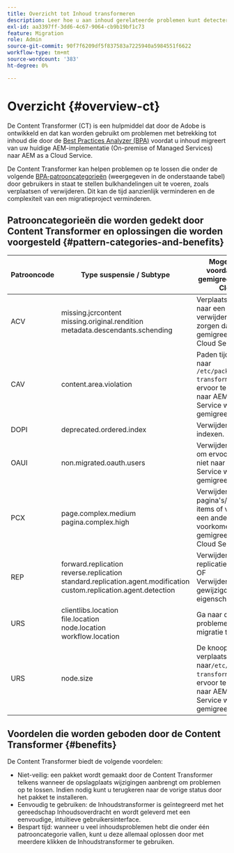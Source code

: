 ```yaml
---
title: Overzicht tot Inhoud transformeren
description: Leer hoe u aan inhoud gerelateerde problemen kunt detecteren en verhelpen die door de BPA zijn gemeld met Content Transformer.
exl-id: aa3397ff-3dd6-4c67-9064-cb9b19bf1c73
feature: Migration
role: Admin
source-git-commit: 90f7f6209df5f837583a7225940a5984551f6622
workflow-type: tm+mt
source-wordcount: '383'
ht-degree: 0%

---
```


# Overzicht {#overview-ct}

De Content Transformer (CT) is een hulpmiddel dat door de Adobe is ontwikkeld en dat kan worden gebruikt om problemen met betrekking tot inhoud die door de [Best Practices Analyzer (BPA)](/help/journey-migration/best-practices-analyzer/overview-best-practices-analyzer.md) voordat u inhoud migreert van uw huidige AEM-implementatie (On-premise of Managed Services) naar AEM as a Cloud Service.

De Content Transformer kan helpen problemen op te lossen die onder de volgende [BPA-patrooncategorieën](https://experienceleague.adobe.com/docs/experience-manager-pattern-detection/table-of-contents/aso.html) (weergegeven in de onderstaande tabel) door gebruikers in staat te stellen bulkhandelingen uit te voeren, zoals verplaatsen of verwijderen. Dit kan de tijd aanzienlijk verminderen en de complexiteit van een migratieproject verminderen.

## Patrooncategorieën die worden gedekt door Content Transformer en oplossingen die worden voorgesteld {#pattern-categories-and-benefits}

| Patrooncode | Type suspensie / Subtype | Mogelijke oplossing voordat inhoud wordt gemigreerd naar AEM as a Cloud Service |
|--------------|--------------------------------------------------------------------------------------------------------------------|------------------------------------------------------------------------------------------------------------------------------------|
| ACV | missing.jcrcontent <br> missing.original.rendition <br> metadata.descendants.schending | Verplaats deze elementen naar een andere locatie of verwijder ze om ervoor te zorgen dat ze niet worden gemigreerd naar AEM as a Cloud Service. |
| CAV | content.area.violation | Paden tijdelijk verplaatsen naar `/etc/packages/content-transformation/paths` om ervoor te zorgen dat zij niet naar AEM as a Cloud Service worden gemigreerd. |
| DOPI | deprecated.ordered.index | Verwijder de vervangen indexen. |
| OAUI | non.migrated.oauth.users | Verwijder deze gebruikers om ervoor te zorgen dat ze niet naar AEM as a Cloud Service worden gemigreerd. |
| PCX | page.complex.medium <br> pagina.complex.high | Verwijder de pagina&#39;s/onderliggende items of verplaats deze naar een andere locatie om te voorkomen dat ze worden gemigreerd naar AEM as a Cloud Service. |
| REP | forward.replication <br> reverse.replication <br> standard.replication.agent.modification <br> custom.replication.agent.detection | Verwijder de gecreeerde replicatieagenten. <br> OF <br> Verwijder de gewijzigde/toegevoegde eigenschappen. |
| URS | clientlibs.location <br> file.location <br> node.location <br> workflow.location | Ga naar de juiste locatie om problemen tijdens de migratie te voorkomen. |
| URS | node.size | De knooppunten tijdelijk verplaatsen naar`/etc/packages/content-transformation/paths` om ervoor te zorgen dat zij niet naar AEM as a Cloud Service worden gemigreerd. |

## Voordelen die worden geboden door de Content Transformer {#benefits}

De Content Transformer biedt de volgende voordelen:

* Niet-veilig: een pakket wordt gemaakt door de Content Transformer telkens wanneer de opslagplaats wijzigingen aanbrengt om problemen op te lossen. Indien nodig kunt u terugkeren naar de vorige status door het pakket te installeren.
* Eenvoudig te gebruiken: de Inhoudstransformer is geïntegreerd met het gereedschap Inhoudsoverdracht en wordt geleverd met een eenvoudige, intuïtieve gebruikersinterface.
* Bespart tijd: wanneer u veel inhoudsproblemen hebt die onder één patrooncategorie vallen, kunt u deze allemaal oplossen door met meerdere klikken de Inhoudstransformer te gebruiken.
